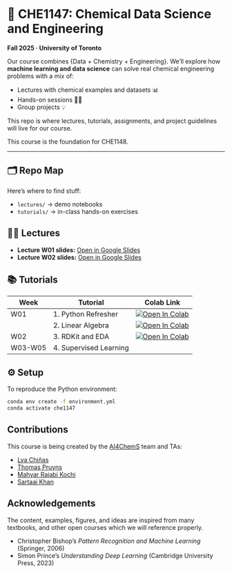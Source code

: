 # 🫎 CHE1147: Chemical Data Science and Engineering 
**Fall 2025 · University of Toronto**

Our course combines {Data + Chemistry + Engineering}. We’ll explore how **machine learning and data science** can solve real chemical engineering problems with a mix of:
- Lectures with chemical examples and datasets 📊
- Hands-on sessions 👩‍💻
- Group projects 💡

This repo is where lectures, tutorials, assignments, and project guidelines will live for our course. 

This course is the foundation for CHE1148.  

<!-- ---

## 📚 What’s this course about?

- Occasional “why is this hard?” discussions 🤔 -->

---

## 🗂 Repo Map
Here’s where to find stuff:
<!-- - `syllabus/` → syllabus & policies   -->
- `lectures/` → demo notebooks  
- `tutorials/` → in-class hands-on exercises  
<!-- - `assignments/` → homework with starter code   -->
<!-- - `projects/` → group project guidelines & rubrics   -->
<!-- - `data/` → small sample datasets or scripts to fetch them   -->
<!-- - `resources/` → cheat sheets, papers, links   -->

## 👨‍🏫 Lectures

- **Lecture W01 slides:** [Open in Google Slides](https://docs.google.com/presentation/d/111YeW6a_pOGGlDclQf9Y6icHKTzszC-cKIZvfnUfHjE/edit?usp=sharing)
- **Lecture W02 slides:** [Open in Google Slides](https://docs.google.com/presentation/d/1YGTtq_Nu8aPcm2Vj_WyhWyoEcSZdc9hEilq8GYlzYuc/edit?usp=sharing)

## 📚 Tutorials

|Week| Tutorial | Colab Link |
|----|----------|------------|
|W01 | 1. Python Refresher | [![Open In Colab](https://colab.research.google.com/assets/colab-badge.svg)](https://colab.research.google.com/github/AI4ChemS/CHE-1147/blob/main/tutorials/tutorial_01_python_refresher.ipynb) |
| | 2. Linear Algebra | [![Open In Colab](https://colab.research.google.com/assets/colab-badge.svg)](https://colab.research.google.com/github/AI4ChemS/CHE-1147/blob/main/tutorials/tutorial_02_linear_algebra.ipynb) |
|W02 | 3. RDKit and EDA | [![Open In Colab](https://colab.research.google.com/assets/colab-badge.svg)](https://colab.research.google.com/github/AI4ChemS/CHE-1147/blob/main/tutorials/tutorial_03_eda_and_rdkit.ipynb) |
|W03-W05 | 4. Supervised Learning |  |


## ⚙️ Setup
To reproduce the Python environment:

```bash
conda env create -f environment.yml
conda activate che1147 
```

## Contributions

This course is being created by the [AI4ChemS](https://github.com/AI4ChemS) team and TAs:

- [Lya Chiñas](https://github.com/lyach)
- [Thomas Pruyns](https://github.com/iamthomaspruyn)
- [Mahyar Rajabi Kochi](https://github.com/Mahyar-rajabi94)
- [Sartaaj Khan](https://github.com/sartaajkhan)

## Acknowledgements

The content, examples, figures, and ideas are inspired from many textbooks, and other open courses which we will reference properly.

- Christopher Bishop’s *Pattern Recognition and Machine Learning* (Springer, 2006)
- Simon Prince’s *Understanding Deep Learning* (Cambridge University Press, 2023)


